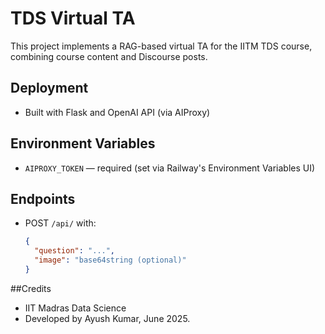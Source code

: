 # TDS Virtual TA 

This project implements a RAG-based virtual TA for the IITM TDS course, combining course content and Discourse posts.

## Deployment

- Built with Flask and OpenAI API (via AIProxy)

## Environment Variables

- `AIPROXY_TOKEN` — required (set via Railway's Environment Variables UI)

## Endpoints

- POST `/api/` with:
  ```json
  {
    "question": "...",
    "image": "base64string (optional)"
  }


##Credits
- IIT Madras Data Science
- Developed by Ayush Kumar, June 2025.

